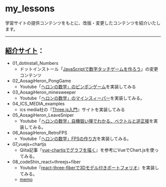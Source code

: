 # my_lessons
学習サイトの提供コンテンツをもとに、改版・変更したコンテンツを紹介いたします。

---
## [紹介サイト](https://sgtao.github.io/my_lessons/)：
- 01_dotinstall_Numbers
  - ドットインストール「[JavaScriptで数字タッチゲームを作ろう](https://dotinstall.com/lessons/numbers_js_v4)」の変更コンテンツ
- 02_AosagiHeron_PongGame
  - Youtube「[ヘロンの数学」のピンポンゲーム](https://www.youtube.com/watch?v=rdGKg6VbFBo)を実装してみる
- 03_AosagiHeron_minesweeper
  - Youtube「[ヘロンの数学」のマインスィーパー](https://www.youtube.com/watch?v=C-pPqPqhJSM)を実装してみる。
- 04_ICS_MEDIA_examples
  - ics media社の『[Three.js入門](https://ics.media/tutorial-three/)』サイトを実装してみる
- 05_AosagiHeron_LeaveSniper
  - Youtube「[ヘロンの数学」自機狙い弾でわかる、ベクトルと逆正接](https://www.youtube.com/watch?v=ruUGEtyF--0)を実装してみる。
- 06_AosagiHeron_RetroFPS
  - Youtube「[ヘロンの数学」FPSの作り方](https://www.youtube.com/watch?v=E8Qekxjq5Yg)を実装してみる。
- 07_vuejs+chartjs
  * Qiita記事『[vue-chartjsでグラフを描く](https://qiita.com/kiyc/items/a94a202bf06fff644f62)』を参考にVueでChart.jsを使ってみる。
- 08_codeShin_react+threejs+fiber
  * Youtube『[react-three-fiberで3Dモデル付きポートフォリオ](https://www.youtube.com/watch?v=UVZ0UkdKgmY)』を実装してみる。
  * [memo](./docs/08_codeShin_react%2Bthreejs%2Bfiber/README.md)
